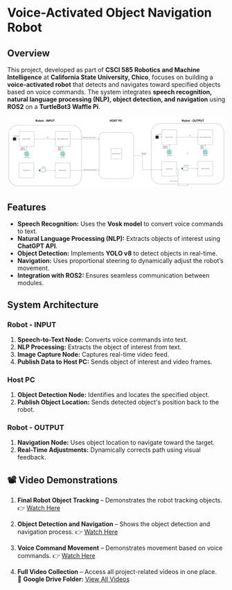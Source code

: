 # Voice-Activated Object Navigation Robot

## Overview

This project, developed as part of **CSCI 585 Robotics and Machine Intelligence** at **California State University, Chico**, focuses on building a **voice-activated robot** that detects and navigates toward specified objects based on voice commands. The system integrates **speech recognition, natural language processing (NLP), object detection, and navigation** using **ROS2** on a **TurtleBot3 Waffle Pi**.

![Architecture Diagram](RobticsFinalProject.jpg)

## Features

- **Speech Recognition:** Uses the **Vosk model** to convert voice commands to text.
- **Natural Language Processing (NLP):** Extracts objects of interest using **ChatGPT API**.
- **Object Detection:** Implements **YOLO v8** to detect objects in real-time.
- **Navigation:** Uses proportional steering to dynamically adjust the robot’s movement.
- **Integration with ROS2:** Ensures seamless communication between modules.

## System Architecture

### **Robot - INPUT**
1. **Speech-to-Text Node:** Converts voice commands into text.
2. **NLP Processing:** Extracts the object of interest from text.
3. **Image Capture Node:** Captures real-time video feed.
4. **Publish Data to Host PC:** Sends object of interest and video frames.

### **Host PC**
1. **Object Detection Node:** Identifies and locates the specified object.
2. **Publish Object Location:** Sends detected object's position back to the robot.


### **Robot - OUTPUT**
1. **Navigation Node:** Uses object location to navigate toward the target.
2. **Real-Time Adjustments:** Dynamically corrects path using visual feedback.


## 📽️ Video Demonstrations

1. **Final Robot Object Tracking** – Demonstrates the robot tracking objects.
   👉 [Watch Here](https://drive.google.com/file/d/1ZEAZ1pQFcCNqv_c8xPDhY8eA1_N8mXMp/view?usp=drive_link)

2. **Object Detection and Navigation** – Shows the object detection and navigation process.
   👉 [Watch Here](https://drive.google.com/file/d/1MSB5O2HxTpIlxtPQPRu48jqqAd3hz2DC/view?usp=drive_link)

3. **Voice Command Movement** – Demonstrates movement based on voice commands.
   👉 [Watch Here](https://drive.google.com/file/d/1Li1vEvDu3cfABLnCjPydYhaR8y3Ql60m/view?usp=drive_link)

4. **Full Video Collection** – Access all project-related videos in one place.  
   📂 **Google Drive Folder:** [View All Videos](https://drive.google.com/drive/folders/1-5WzHlL9R6ly-ihHBvyknELdV5FMCE2Y?usp=drive_link)

